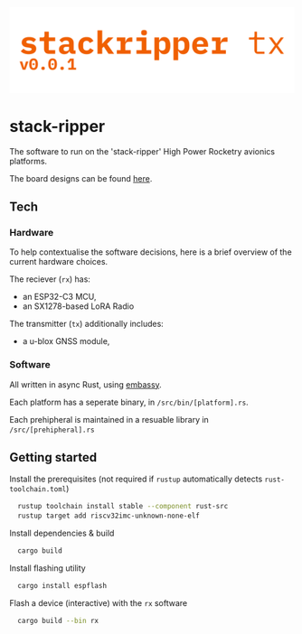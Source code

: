
![Logo](https://raw.githubusercontent.com/odrusso/stack-ripper/main/resources/silkscreen_rx.svg)


# stack-ripper

The software to run on the 'stack-ripper' High Power Rocketry avionics platforms.

The board designs can be found [here](https://www.flux.ai/odrusso).


## Tech

### Hardware
To help contextualise the software decisions, here is a brief overview of the current hardware choices.

The reciever (`rx`) has:
- an ESP32-C3 MCU,
- an SX1278-based LoRA Radio

The transmitter (`tx`) additionally includes:
- a u-blox GNSS module,

### Software 
All written in async Rust, using [embassy](https://embassy.dev).

Each platform has a seperate binary, in `/src/bin/[platform].rs`.

Each prehipheral is maintained in a resuable library in `/src/[prehipheral].rs`


## Getting started

Install the prerequisites (not required if `rustup` automatically detects `rust-toolchain.toml`)

```bash
  rustup toolchain install stable --component rust-src
  rustup target add riscv32imc-unknown-none-elf
```

Install dependencies & build

```bash
  cargo build
```

Install flashing utility
```bash
  cargo install espflash
```

Flash a device (interactive) with the `rx` software
```bash
  cargo build --bin rx
```
